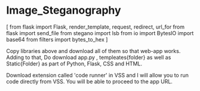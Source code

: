 # Image_Steganography
[
from flask import Flask, render_template, request, redirect, url_for
from flask import send_file
from stegano import lsb
from io import BytesIO
import base64
from filters import bytes_to_hex
]

Copy libraries above and download all of them so that web-app works. Adding to that, Do download app.py , templeates{folder} as well as Static{Folder} as part of Python, Flask, CSS and HTML.

Download extension called 'code runner' in VSS and I will allow you to run code directly from VSS. You will be able to proceed to the app URL.
